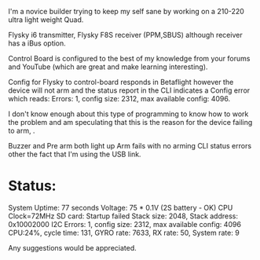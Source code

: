 I'm a novice builder trying to keep my self sane by working on a 210-220 ultra light weight Quad. 

Flysky i6 transmitter, Flysky F8S receiver (PPM,SBUS) although receiver has a iBus option.

Control Board is configured to the best of my knowledge from your forums and YouTube (which are great and make learning interesting). 

Config for Flysky to control-board responds in Betaflight however the device will not arm and the status report in the CLI indicates a Config error which reads: Errors: 1, config size: 2312, max available config: 4096.

I don't know enough about this type of programming to know how to work the problem and am speculating that this is the reason for the device failing to arm, .

Buzzer and Pre arm both light up Arm fails with no arming CLI status errors other the fact that I'm using the USB link.

# Status:
System Uptime: 77 seconds
Voltage: 75 * 0.1V (2S battery - OK)
CPU Clock=72MHz
SD card: Startup failed
Stack size: 2048, Stack address: 0x10002000
I2C Errors: 1, config size: 2312, max available config: 4096
CPU:24%, cycle time: 131, GYRO rate: 7633, RX rate: 50, System rate: 9

Any suggestions would be appreciated. 